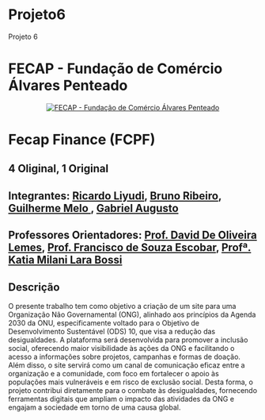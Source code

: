# Projeto6
Projeto 6

# FECAP - Fundação de Comércio Álvares Penteado

<p align="center">
<a href= "https://www.fecap.br/"><img src="https://encrypted-tbn0.gstatic.com/images?q=tbn:ANd9GcRhZPrRa89Kma0ZZogxm0pi-tCn_TLKeHGVxywp-LXAFGR3B1DPouAJYHgKZGV0XTEf4AE&usqp=CAU" alt="FECAP - Fundação de Comércio Álvares Penteado" border="0"></a>
</p>

# Fecap Finance (FCPF)

## 4 Oliginal, 1 Original

## Integrantes: <a href="https://github.com/R4cardo">Ricardo Liyudi</a>, <a href="https://github.com/brunosr9">Bruno Ribeiro</a>, <a href="https://github.com/Gume123">Guilherme Melo </a>, <a href="https://github.com/GabrielAugustoT800">Gabriel Augusto</a>

## Professores Orientadores: <a href="https://www.linkedin.com/in/dolemes/">Prof. David De Oliveira Lemes</a>, <a href="">Prof. Francisco de Souza Escobar</a>, <a href="">Profª. Katia Milani Lara Bossi
</a>

## Descrição
O presente trabalho tem como objetivo a criação de um site para uma Organização Não Governamental (ONG), alinhado aos princípios da Agenda 2030 da ONU, especificamente voltado para o Objetivo de Desenvolvimento Sustentável (ODS) 10, que visa a redução das desigualdades. A plataforma será desenvolvida para promover a inclusão social, oferecendo maior visibilidade às ações da ONG e facilitando o acesso a informações sobre projetos, campanhas e formas de doação. Além disso, o site servirá como um canal de comunicação eficaz entre a organização e a comunidade, com foco em fortalecer o apoio às populações mais vulneráveis e em risco de exclusão social. Desta forma, o projeto contribui diretamente para o combate às desigualdades, fornecendo ferramentas digitais que ampliam o impacto das atividades da ONG e engajam a sociedade em torno de uma causa global. 
<br><br>
